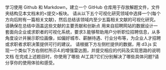 学习使用 Github 和 Markdown，建立一个 GitHub 仓库用于存放解题文件，文件夹结构见本文档末的<提交>板块。
请从以下五个可视化研究领域中选择一个(每个方向后附有一篇相关文献)，然后总结该领域内至少五篇相关文献的可视化研究。请确保在总结中涵盖这些文献的主要贡献和创新点
用来自招聘网站的数据设计一套面向企业或求职者的可视化系统，要求3.能够帮助用户分析职位招聘信息，从多角度设计并展示职位画像，如偏好城市、薪酬待遇、行业分布等，为企业人才招聘或求职者求职决策提供可行的建议。
请根据下方左侧栏提供的数据，用 d3.js 实现一个类似下方右侧栏所示4.的增强雷达图，并提交相应的代码及实现思路的说明文档
在完成上述题目时，你使用了哪些 AI工具?它们分别解决了哪些具体问题?请分享你的使用体验和感受。
